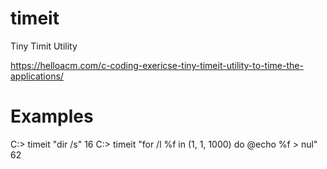 # timeit
Tiny Timit Utility

https://helloacm.com/c-coding-exericse-tiny-timeit-utility-to-time-the-applications/

# Examples
C:\> timeit "dir /s"
16
C:\> timeit "for /l %f in (1, 1, 1000) do @echo %f > nul"
62
